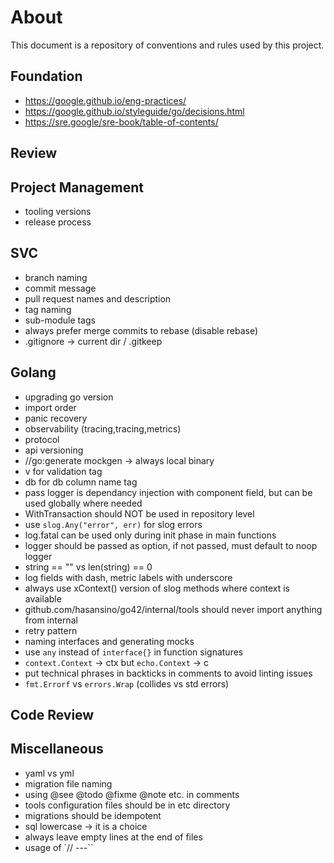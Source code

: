 # About

This document is a repository of conventions and rules used by this project.

## Foundation

* https://google.github.io/eng-practices/
* https://google.github.io/styleguide/go/decisions.html
* https://sre.google/sre-book/table-of-contents/

## Review

## Project Management

* tooling versions
* release process

## SVC

* branch naming
* commit message
* pull request names and description
* tag naming
* sub-module tags
* always prefer merge commits to rebase (disable rebase)
* .gitignore -> current dir / .gitkeep

## Golang

* upgrading go version
* import order
* panic recovery
* observability (tracing,tracing,metrics)
* protocol
* api versioning
* //go:generate mockgen -> always local binary
* v for validation tag
* db for db column name tag
* pass logger is dependancy injection with component field, but can be used globally where needed
* WithTransaction should NOT be used in repository level
* use `slog.Any("error", err)` for slog errors
* log.fatal can be used only during init phase in main functions
* logger should be passed as option, if not passed, must default to noop logger
* string == "" vs len(string) == 0
* log fields with dash, metric labels with underscore
* always use xContext() version of slog methods where context is available
* github.com/hasansino/go42/internal/tools should never import anything from internal
* retry pattern
* naming interfaces and generating mocks
* use `any` instead of `interface{}` in function signatures
* `context.Context` -> ctx but `echo.Context` -> c
* put technical phrases in backticks in comments to avoid linting issues
* `fmt.Errorf` vs `errors.Wrap` (collides vs std errors)

## Code Review

## Miscellaneous

* yaml vs yml
* migration file naming
* using @see @todo @fixme @note etc. in comments
* tools configuration files should be in etc directory
* migrations should be idempotent
* sql lowercase -> it is a choice
* always leave empty lines at the end of files
* usage of `// ---``
